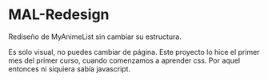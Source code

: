 # MAL-Redesign
Rediseño de MyAnimeList sin cambiar su estructura.

Es solo visual, no puedes cambiar de página. Este proyecto lo hice el primer mes del primer curso, cuando comenzamos a aprender css. 
Por aquel entonces ni siquiera sabía javascript.
